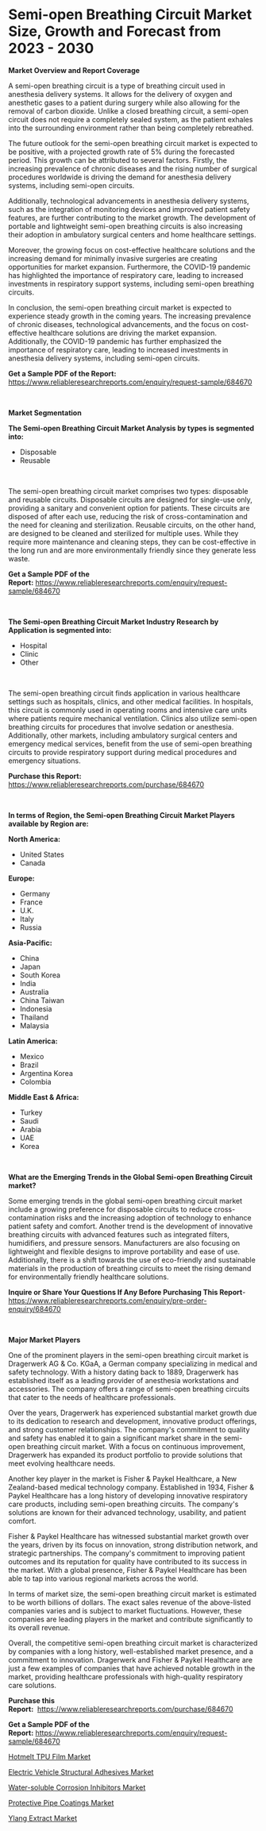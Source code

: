 <p><h1>Semi-open Breathing Circuit Market Size, Growth and Forecast from 2023 - 2030</h1></p><p><strong>Market Overview and Report Coverage</strong></p>
<p><p>A semi-open breathing circuit is a type of breathing circuit used in anesthesia delivery systems. It allows for the delivery of oxygen and anesthetic gases to a patient during surgery while also allowing for the removal of carbon dioxide. Unlike a closed breathing circuit, a semi-open circuit does not require a completely sealed system, as the patient exhales into the surrounding environment rather than being completely rebreathed.</p><p>The future outlook for the semi-open breathing circuit market is expected to be positive, with a projected growth rate of 5% during the forecasted period. This growth can be attributed to several factors. Firstly, the increasing prevalence of chronic diseases and the rising number of surgical procedures worldwide is driving the demand for anesthesia delivery systems, including semi-open circuits.</p><p>Additionally, technological advancements in anesthesia delivery systems, such as the integration of monitoring devices and improved patient safety features, are further contributing to the market growth. The development of portable and lightweight semi-open breathing circuits is also increasing their adoption in ambulatory surgical centers and home healthcare settings.</p><p>Moreover, the growing focus on cost-effective healthcare solutions and the increasing demand for minimally invasive surgeries are creating opportunities for market expansion. Furthermore, the COVID-19 pandemic has highlighted the importance of respiratory care, leading to increased investments in respiratory support systems, including semi-open breathing circuits.</p><p>In conclusion, the semi-open breathing circuit market is expected to experience steady growth in the coming years. The increasing prevalence of chronic diseases, technological advancements, and the focus on cost-effective healthcare solutions are driving the market expansion. Additionally, the COVID-19 pandemic has further emphasized the importance of respiratory care, leading to increased investments in anesthesia delivery systems, including semi-open circuits.</p></p>
<p><strong>Get a Sample PDF of the Report:</strong> <a href="https://www.reliableresearchreports.com/enquiry/request-sample/684670">https://www.reliableresearchreports.com/enquiry/request-sample/684670</a></p>
<p>&nbsp;</p>
<p><strong>Market Segmentation</strong></p>
<p><strong>The Semi-open Breathing Circuit Market Analysis by types is segmented into:</strong></p>
<p><ul><li>Disposable</li><li>Reusable</li></ul></p>
<p>&nbsp;</p>
<p><p>The semi-open breathing circuit market comprises two types: disposable and reusable circuits. Disposable circuits are designed for single-use only, providing a sanitary and convenient option for patients. These circuits are disposed of after each use, reducing the risk of cross-contamination and the need for cleaning and sterilization. Reusable circuits, on the other hand, are designed to be cleaned and sterilized for multiple uses. While they require more maintenance and cleaning steps, they can be cost-effective in the long run and are more environmentally friendly since they generate less waste.</p></p>
<p><strong>Get a Sample PDF of the Report:</strong>&nbsp;<a href="https://www.reliableresearchreports.com/enquiry/request-sample/684670">https://www.reliableresearchreports.com/enquiry/request-sample/684670</a></p>
<p>&nbsp;</p>
<p><strong>The Semi-open Breathing Circuit Market Industry Research by Application is segmented into:</strong></p>
<p><ul><li>Hospital</li><li>Clinic</li><li>Other</li></ul></p>
<p>&nbsp;</p>
<p><p>The semi-open breathing circuit finds application in various healthcare settings such as hospitals, clinics, and other medical facilities. In hospitals, this circuit is commonly used in operating rooms and intensive care units where patients require mechanical ventilation. Clinics also utilize semi-open breathing circuits for procedures that involve sedation or anesthesia. Additionally, other markets, including ambulatory surgical centers and emergency medical services, benefit from the use of semi-open breathing circuits to provide respiratory support during medical procedures and emergency situations.</p></p>
<p><strong>Purchase this Report:</strong>&nbsp; <a href="https://www.reliableresearchreports.com/purchase/684670">https://www.reliableresearchreports.com/purchase/684670</a></p>
<p>&nbsp;</p>
<p><strong>In terms of Region, the Semi-open Breathing Circuit Market Players available by Region are:</strong></p>
<p>
    <p> <strong> North America: </strong>
        <ul>
            <li>United States</li>
            <li>Canada</li>
        </ul>
        </p> 
    <p> <strong> Europe: </strong>
        <ul>
            <li>Germany</li>
            <li>France</li>
            <li>U.K.</li>
            <li>Italy</li>
            <li>Russia</li>
        </ul>
        </p> 
    <p> <strong> Asia-Pacific: </strong>
        <ul>
            <li>China</li>
            <li>Japan</li>
            <li>South Korea</li>
            <li>India</li>
            <li>Australia</li>
            <li>China Taiwan</li>
            <li>Indonesia</li>
            <li>Thailand</li>
            <li>Malaysia</li>
        </ul>
        </p> 
    <p> <strong> Latin America: </strong>
        <ul>
            <li>Mexico</li>
            <li>Brazil</li>
            <li>Argentina Korea</li>
            <li>Colombia</li>
        </ul>
        </p> 
    <p> <strong> Middle East & Africa: </strong>
        <ul>
            <li>Turkey</li>
            <li>Saudi</li>
            <li>Arabia</li>
            <li>UAE</li>
            <li>Korea</li>
        </ul>
    </p>
    </p>
<p>&nbsp;</p>
<p><strong>What are the Emerging Trends in the Global Semi-open Breathing Circuit market?</strong></p>
<p><p>Some emerging trends in the global semi-open breathing circuit market include a growing preference for disposable circuits to reduce cross-contamination risks and the increasing adoption of technology to enhance patient safety and comfort. Another trend is the development of innovative breathing circuits with advanced features such as integrated filters, humidifiers, and pressure sensors. Manufacturers are also focusing on lightweight and flexible designs to improve portability and ease of use. Additionally, there is a shift towards the use of eco-friendly and sustainable materials in the production of breathing circuits to meet the rising demand for environmentally friendly healthcare solutions.</p></p>
<p><strong>Inquire or Share Your Questions If Any Before Purchasing This Report</strong>- <a href="https://www.reliableresearchreports.com/enquiry/pre-order-enquiry/684670">https://www.reliableresearchreports.com/enquiry/pre-order-enquiry/684670</a></p>
<p>&nbsp;</p>
<p><strong>Major Market Players</strong></p>
<p><p>One of the prominent players in the semi-open breathing circuit market is Dragerwerk AG & Co. KGaA, a German company specializing in medical and safety technology. With a history dating back to 1889, Dragerwerk has established itself as a leading provider of anesthesia workstations and accessories. The company offers a range of semi-open breathing circuits that cater to the needs of healthcare professionals.</p><p>Over the years, Dragerwerk has experienced substantial market growth due to its dedication to research and development, innovative product offerings, and strong customer relationships. The company's commitment to quality and safety has enabled it to gain a significant market share in the semi-open breathing circuit market. With a focus on continuous improvement, Dragerwerk has expanded its product portfolio to provide solutions that meet evolving healthcare needs.</p><p>Another key player in the market is Fisher & Paykel Healthcare, a New Zealand-based medical technology company. Established in 1934, Fisher & Paykel Healthcare has a long history of developing innovative respiratory care products, including semi-open breathing circuits. The company's solutions are known for their advanced technology, usability, and patient comfort.</p><p>Fisher & Paykel Healthcare has witnessed substantial market growth over the years, driven by its focus on innovation, strong distribution network, and strategic partnerships. The company's commitment to improving patient outcomes and its reputation for quality have contributed to its success in the market. With a global presence, Fisher & Paykel Healthcare has been able to tap into various regional markets across the world.</p><p>In terms of market size, the semi-open breathing circuit market is estimated to be worth billions of dollars. The exact sales revenue of the above-listed companies varies and is subject to market fluctuations. However, these companies are leading players in the market and contribute significantly to its overall revenue.</p><p>Overall, the competitive semi-open breathing circuit market is characterized by companies with a long history, well-established market presence, and a commitment to innovation. Dragerwerk and Fisher & Paykel Healthcare are just a few examples of companies that have achieved notable growth in the market, providing healthcare professionals with high-quality respiratory care solutions.</p></p>
<p><strong>Purchase this Report:</strong>&nbsp;&nbsp;<a href="https://www.reliableresearchreports.com/purchase/684670">https://www.reliableresearchreports.com/purchase/684670</a></p>
<p></p>
<p><strong>Get a Sample PDF of the Report:</strong>&nbsp;<a href="https://www.reliableresearchreports.com/enquiry/request-sample/684670">https://www.reliableresearchreports.com/enquiry/request-sample/684670</a></p>
<p><p><a href="https://medium.com/@beaublock2023/hotmelt-tpu-film-market-the-key-to-successful-business-strategy-forecast-till-2030-379697dd5618">Hotmelt TPU Film Market</a></p><p><a href="https://medium.com/@ulicesweber/electric-vehicle-structural-adhesives-market-insight-market-trends-growth-forecasted-from-2023-dfa922bb9c86">Electric Vehicle Structural Adhesives Market</a></p><p><a href="https://medium.com/@rogerking1949/water-soluble-corrosion-inhibitors-market-furnishes-information-on-market-share-market-trends-and-bc4467ba7faa">Water-soluble Corrosion Inhibitors Market</a></p><p><a href="https://medium.com/@elisamohr1910/protective-pipe-coatings-market-analysis-its-cagr-market-segmentation-and-global-industry-89f9e44b87f4">Protective Pipe Coatings Market</a></p><p><a href="https://medium.com/@deronwisoky1977/ylang-extract-market-comprehensive-assessment-by-type-application-and-geography-c19c2b275514">Ylang Extract Market</a></p></p>